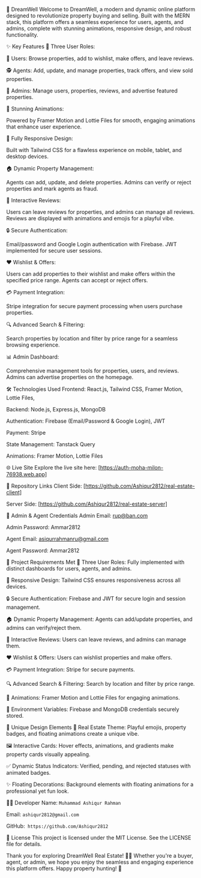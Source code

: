 🏡 DreamWell 
Welcome to DreamWell, a modern and dynamic online platform designed to revolutionize property buying and selling. Built with the MERN stack, this platform offers a seamless experience for users, agents, and admins, complete with stunning animations, responsive design, and robust functionality.

✨ Key Features
👥 Three User Roles:

👤 Users: Browse properties, add to wishlist, make offers, and leave reviews.

🕵️ Agents: Add, update, and manage properties, track offers, and view sold properties.

👑 Admins: Manage users, properties, reviews, and advertise featured properties.

🎨 Stunning Animations:

Powered by Framer Motion and Lottie Files for smooth, engaging animations that enhance user experience.

📱 Fully Responsive Design:

Built with Tailwind CSS for a flawless experience on mobile, tablet, and desktop devices.

🏠 Dynamic Property Management:

Agents can add, update, and delete properties. Admins can verify or reject properties and mark agents as fraud.

🌟 Interactive Reviews:

Users can leave reviews for properties, and admins can manage all reviews. Reviews are displayed with animations and emojis for a playful vibe.

🔒 Secure Authentication:

Email/password and Google Login authentication with Firebase. JWT implemented for secure user sessions.

❤️ Wishlist & Offers:

Users can add properties to their wishlist and make offers within the specified price range. Agents can accept or reject offers.

💳 Payment Integration:

Stripe integration for secure payment processing when users purchase properties.

🔍 Advanced Search & Filtering:

Search properties by location and filter by price range for a seamless browsing experience.

📊 Admin Dashboard:

Comprehensive management tools for properties, users, and reviews. Admins can advertise properties on the homepage.

🛠️ Technologies Used
Frontend: React.js, Tailwind CSS, Framer Motion, Lottie Files,

Backend: Node.js, Express.js, MongoDB

Authentication: Firebase (Email/Password & Google Login), JWT

Payment: Stripe

State Management: Tanstack Query

Animations: Framer Motion, Lottie Files

🌐 Live Site
Explore the live site here: [https://auth-moha-milon-76938.web.app]

📂 Repository Links
Client Side: [https://github.com/Ashiqur2812/real-estate-client]

Server Side: [https://github.com/Ashiqur2812/real-estate-server]

🔑 Admin & Agent Credentials
Admin Email: rup@ban.com 

Admin Password: Ammar2812

Agent Email: asiqurrahmanru@gmail.com

Agent Password: Ammar2812

🎯 Project Requirements Met
👥 Three User Roles: Fully implemented with distinct dashboards for users, agents, and admins.

📱 Responsive Design: Tailwind CSS ensures responsiveness across all devices.

🔒 Secure Authentication: Firebase and JWT for secure login and session management.

🏠 Dynamic Property Management: Agents can add/update properties, and admins can verify/reject them.

🌟 Interactive Reviews: Users can leave reviews, and admins can manage them.

❤️ Wishlist & Offers: Users can wishlist properties and make offers.

💳 Payment Integration: Stripe for secure payments.

🔍 Advanced Search & Filtering: Search by location and filter by price range.

🎨 Animations: Framer Motion and Lottie Files for engaging animations.

🔐 Environment Variables: Firebase and MongoDB credentials securely stored.

🎨 Unique Design Elements
🏡 Real Estate Theme: Playful emojis, property badges, and floating animations create a unique vibe.

🖼️ Interactive Cards: Hover effects, animations, and gradients make property cards visually appealing.

✅ Dynamic Status Indicators: Verified, pending, and rejected statuses with animated badges.

✨ Floating Decorations: Background elements with floating animations for a professional yet fun look.

🧑‍💻 Developer
Name: ```Muhammad Ashiqur Rahman```

Email: ```ashiqur2812@gmail.com```

GitHub:``` https://github.com/Ashiqur2812```

📜 License
This project is licensed under the MIT License. See the LICENSE file for details.

Thank you for exploring DreamWell Real Estate! 🏡✨ Whether you're a buyer, agent, or admin, we hope you enjoy the seamless and engaging experience this platform offers. Happy property hunting! 🎉